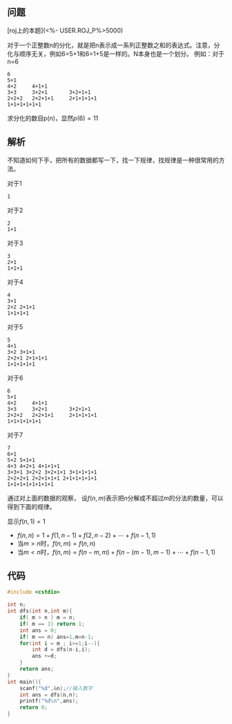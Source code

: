 ## 问题

[roj上的本题](<%- USER.ROJ_P%>5000)

对于一个正整数n的分化，就是把n表示成一系列正整数之和的表达式。注意，分化与顺序无关，例如6=5+1和6=1+5是一样的。N本身也是一个划分。
例如：对于n=6

```
6
5+1
4+2     4+1+1
3+3     3+2+1       3+2+1+1
2+2+2   2+2+1+1     2+1+1+1+1
1+1+1+1+1+1
```
求分化的数目p(n)，显然$p(6) = 11$

## 解析

不知道如何下手，把所有的数据都写一下，找一下规律，找规律是一种很常用的方法。

对于1

```
1
```

对于2

```
2
1+1
```

对于3

```
3
2+1
1+1+1
```

对于4

```
4
3+1
2+2 2+1+1
1+1+1+1
```

对于5

```
5
4+1
3+2 3+1+1
2+2+1 2+1+1+1
1+1+1+1+1
```

对于6

```
6
5+1
4+2     4+1+1
3+3     3+2+1       3+2+1+1
2+2+2   2+2+1+1     2+1+1+1+1
1+1+1+1+1+1
```

对于7

```
7
6+1
5+2 5+1+1
4+3 4+2+1 4+1+1+1
3+3+1 3+2+2 3+2+1+1 3+1+1+1+1
2+2+2+1 2+2+1+1+1 2+1+1+1+1+1
1+1+1+1+1+1+1+1
```
通过对上面的数据的观察， 设$f(n,m)$表示把$n$分解成不超过$m$的分法的数量，可以得到下面的规律。


显示$f(n,1)= 1$

 - $f(n,n) = 1+f(1,n-1) + f(2,n-2)+ \cdots +f(n-1,1)$
 - 当$m>n$时，$f(n,m) = f(n,n)$
 - 当$m<n$时，$f(n,m) = f(n-m,m)+ f(n-(m-1),m-1) + \cdots + f(n-1,1)$

## 代码

```c
#include <cstdio>

int n;
int dfs(int n,int m){
    if( m > n ) m = n;
    if( m == 1) return 1;
    int ans = 0;
    if( m == n) ans=1,m=n-1;
    for(int i = m ; i>=1;i--){
        int d = dfs(n-i,i);
        ans +=d;
    }
    return ans;
}
int main(){
    scanf("%d",&n);//输入数字
    int ans = dfs(n,n);
    printf("%d\n",ans);
    return 0;
}
```

